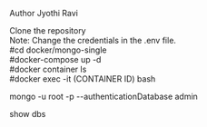Author Jyothi Ravi

Clone the repository<br>
Note: Change the credentials in the .env file.
<br>#cd docker/mongo-single
<br>#docker-compose up -d
<br>#docker container ls
<br>#docker exec -it (CONTAINER ID) bash

mongo -u root -p --authenticationDatabase admin

show dbs
